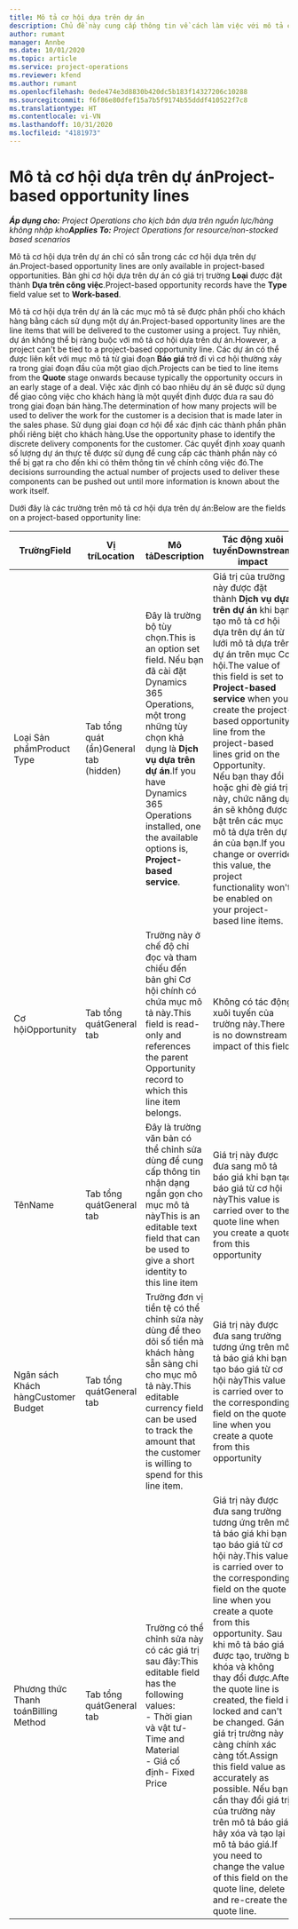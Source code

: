```yaml
---
title: Mô tả cơ hội dựa trên dự án
description: Chủ đề này cung cấp thông tin về cách làm việc với mô tả cơ hội dựa trên dự án.
author: rumant
manager: Annbe
ms.date: 10/01/2020
ms.topic: article
ms.service: project-operations
ms.reviewer: kfend
ms.author: rumant
ms.openlocfilehash: 0ede474e3d8830b420dc5b183f14327206c10288
ms.sourcegitcommit: f6f86e80dfef15a7b5f9174b55dddf410522f7c8
ms.translationtype: HT
ms.contentlocale: vi-VN
ms.lasthandoff: 10/31/2020
ms.locfileid: "4181973"
---
```

# <a name="project-based-opportunity-lines"></a><span data-ttu-id="025e1-103">Mô tả cơ hội dựa trên dự án</span><span class="sxs-lookup"><span data-stu-id="025e1-103">Project-based opportunity lines</span></span>

<span data-ttu-id="025e1-104">_**Áp dụng cho:** Project Operations cho kịch bản dựa trên nguồn lực/hàng không nhập kho_</span><span class="sxs-lookup"><span data-stu-id="025e1-104">_**Applies To:** Project Operations for resource/non-stocked based scenarios_</span></span>


<span data-ttu-id="025e1-105">Mô tả cơ hội dựa trên dự án chỉ có sẵn trong các cơ hội dựa trên dự án.</span><span class="sxs-lookup"><span data-stu-id="025e1-105">Project-based opportunity lines are only available in project-based opportunities.</span></span> <span data-ttu-id="025e1-106">Bản ghi cơ hội dựa trên dự án có giá trị trường **Loại** được đặt thành **Dựa trên công việc**.</span><span class="sxs-lookup"><span data-stu-id="025e1-106">Project-based opportunity records have the **Type** field value set to **Work-based**.</span></span>

<span data-ttu-id="025e1-107">Mô tả cơ hội dựa trên dự án là các mục mô tả sẽ được phân phối cho khách hàng bằng cách sử dụng một dự án.</span><span class="sxs-lookup"><span data-stu-id="025e1-107">Project-based opportunity lines are the line items that will be delivered to the customer using a project.</span></span> <span data-ttu-id="025e1-108">Tuy nhiên, dự án không thể bị ràng buộc với mô tả cơ hội dựa trên dự án.</span><span class="sxs-lookup"><span data-stu-id="025e1-108">However, a project can't be tied to a project-based opportunity line.</span></span> <span data-ttu-id="025e1-109">Các dự án có thể được liên kết với mục mô tả từ giai đoạn **Báo giá** trở đi vì cơ hội thường xảy ra trong giai đoạn đầu của một giao dịch.</span><span class="sxs-lookup"><span data-stu-id="025e1-109">Projects can be tied to line items from the **Quote** stage onwards because typically the opportunity occurs in an early stage of a deal.</span></span> <span data-ttu-id="025e1-110">Việc xác định có bao nhiêu dự án sẽ được sử dụng để giao công việc cho khách hàng là một quyết định được đưa ra sau đó trong giai đoạn bán hàng.</span><span class="sxs-lookup"><span data-stu-id="025e1-110">The determination of how many projects will be used to deliver the work for the customer is a decision that is made later in the sales phase.</span></span> <span data-ttu-id="025e1-111">Sử dụng giai đoạn cơ hội để xác định các thành phần phân phối riêng biệt cho khách hàng.</span><span class="sxs-lookup"><span data-stu-id="025e1-111">Use the opportunity phase to identify the discrete delivery components for the customer.</span></span> <span data-ttu-id="025e1-112">Các quyết định xoay quanh số lượng dự án thực tế được sử dụng để cung cấp các thành phần này có thể bị gạt ra cho đến khi có thêm thông tin về chính công việc đó.</span><span class="sxs-lookup"><span data-stu-id="025e1-112">The decisions surrounding the actual number of projects used to deliver these components can be pushed out until more information is known about the work itself.</span></span>

<span data-ttu-id="025e1-113">Dưới đây là các trường trên mô tả cơ hội dựa trên dự án:</span><span class="sxs-lookup"><span data-stu-id="025e1-113">Below are the fields on a project-based opportunity line:</span></span>

| <span data-ttu-id="025e1-114">**Trường**</span><span class="sxs-lookup"><span data-stu-id="025e1-114">**Field**</span></span> | <span data-ttu-id="025e1-115">**Vị trí**</span><span class="sxs-lookup"><span data-stu-id="025e1-115">**Location**</span></span> | <span data-ttu-id="025e1-116">**Mô tả**</span><span class="sxs-lookup"><span data-stu-id="025e1-116">**Description**</span></span> | <span data-ttu-id="025e1-117">**Tác động xuôi tuyến**</span><span class="sxs-lookup"><span data-stu-id="025e1-117">**Downstream impact**</span></span> |
| --- | --- | --- | --- |
| <span data-ttu-id="025e1-118">Loại Sản phẩm</span><span class="sxs-lookup"><span data-stu-id="025e1-118">Product Type</span></span> | <span data-ttu-id="025e1-119">Tab tổng quát (ẩn)</span><span class="sxs-lookup"><span data-stu-id="025e1-119">General tab (hidden)</span></span> | <span data-ttu-id="025e1-120">Đây là trường bộ tùy chọn.</span><span class="sxs-lookup"><span data-stu-id="025e1-120">This is an option set field.</span></span> <span data-ttu-id="025e1-121">Nếu bạn đã cài đặt Dynamics 365 Operations, một trong những tùy chọn khả dụng là **Dịch vụ dựa trên dự án**.</span><span class="sxs-lookup"><span data-stu-id="025e1-121">If you have Dynamics 365 Operations installed, one the available options is, **Project-based service**.</span></span>  | <span data-ttu-id="025e1-122">Giá trị của trường này được đặt thành **Dịch vụ dựa trên dự án** khi bạn tạo mô tả cơ hội dựa trên dự án từ lưới mô tả dựa trên dự án trên mục Cơ hội.</span><span class="sxs-lookup"><span data-stu-id="025e1-122">The value of this field is set to **Project-based service** when you create the project-based opportunity line from the project-based lines grid on the Opportunity.</span></span> <br> <span data-ttu-id="025e1-123">Nếu bạn thay đổi hoặc ghi đè giá trị này, chức năng dự án sẽ không được bật trên các mục mô tả dựa trên dự án của bạn.</span><span class="sxs-lookup"><span data-stu-id="025e1-123">If you change or override this value, the project functionality won't be enabled on your project-based line items.</span></span> |
| <span data-ttu-id="025e1-124">Cơ hội</span><span class="sxs-lookup"><span data-stu-id="025e1-124">Opportunity</span></span> | <span data-ttu-id="025e1-125">Tab tổng quát</span><span class="sxs-lookup"><span data-stu-id="025e1-125">General tab</span></span> | <span data-ttu-id="025e1-126">Trường này ở chế độ chỉ đọc và tham chiếu đến bản ghi Cơ hội chính có chứa mục mô tả này.</span><span class="sxs-lookup"><span data-stu-id="025e1-126">This field is read-only and references the parent Opportunity record to which this line item belongs.</span></span> | <span data-ttu-id="025e1-127">Không có tác động xuôi tuyến của trường này.</span><span class="sxs-lookup"><span data-stu-id="025e1-127">There is no downstream impact of this field.</span></span> |
| <span data-ttu-id="025e1-128">Tên</span><span class="sxs-lookup"><span data-stu-id="025e1-128">Name</span></span> | <span data-ttu-id="025e1-129">Tab tổng quát</span><span class="sxs-lookup"><span data-stu-id="025e1-129">General tab</span></span> | <span data-ttu-id="025e1-130">Đây là trường văn bản có thể chỉnh sửa dùng để cung cấp thông tin nhận dạng ngắn gọn cho mục mô tả này</span><span class="sxs-lookup"><span data-stu-id="025e1-130">This is an editable text field that can be used to give a short identity to this line item</span></span> | <span data-ttu-id="025e1-131">Giá trị này được đưa sang mô tả báo giá khi bạn tạo báo giá từ cơ hội này</span><span class="sxs-lookup"><span data-stu-id="025e1-131">This value is carried over to the quote line when you create a quote from this opportunity</span></span> |
| <span data-ttu-id="025e1-132">Ngân sách Khách hàng</span><span class="sxs-lookup"><span data-stu-id="025e1-132">Customer Budget</span></span> | <span data-ttu-id="025e1-133">Tab tổng quát</span><span class="sxs-lookup"><span data-stu-id="025e1-133">General tab</span></span> | <span data-ttu-id="025e1-134">Trường đơn vị tiền tệ có thể chỉnh sửa này dùng để theo dõi số tiền mà khách hàng sẵn sàng chi cho mục mô tả này.</span><span class="sxs-lookup"><span data-stu-id="025e1-134">This editable currency field can be used to track the amount that the customer is willing to spend for this line item.</span></span> | <span data-ttu-id="025e1-135">Giá trị này được đưa sang trường tương ứng trên mô tả báo giá khi bạn tạo báo giá từ cơ hội này</span><span class="sxs-lookup"><span data-stu-id="025e1-135">This value is carried over to the corresponding field on the quote line when you create a quote from this opportunity</span></span> |
| <span data-ttu-id="025e1-136">Phương thức Thanh toán</span><span class="sxs-lookup"><span data-stu-id="025e1-136">Billing Method</span></span> | <span data-ttu-id="025e1-137">Tab tổng quát</span><span class="sxs-lookup"><span data-stu-id="025e1-137">General tab</span></span> | <span data-ttu-id="025e1-138">Trường có thể chỉnh sửa này có các giá trị sau đây:</span><span class="sxs-lookup"><span data-stu-id="025e1-138">This editable field has the following values:</span></span></br><span data-ttu-id="025e1-139">- Thời gian và vật tư</span><span class="sxs-lookup"><span data-stu-id="025e1-139">- Time and Material</span></span></br><span data-ttu-id="025e1-140">- Giá cố định</span><span class="sxs-lookup"><span data-stu-id="025e1-140">- Fixed Price</span></span> | <span data-ttu-id="025e1-141">Giá trị này được đưa sang trường tương ứng trên mô tả báo giá khi bạn tạo báo giá từ cơ hội này.</span><span class="sxs-lookup"><span data-stu-id="025e1-141">This value is carried over to the corresponding field on the quote line when you create a quote from this opportunity.</span></span> <span data-ttu-id="025e1-142">Sau khi mô tả báo giá được tạo, trường bị khóa và không thay đổi được.</span><span class="sxs-lookup"><span data-stu-id="025e1-142">After the quote line is created, the field is locked and can't be changed.</span></span> <span data-ttu-id="025e1-143">Gán giá trị trường này càng chính xác càng tốt.</span><span class="sxs-lookup"><span data-stu-id="025e1-143">Assign this field value as accurately as possible.</span></span> <span data-ttu-id="025e1-144">Nếu bạn cần thay đổi giá trị của trường này trên mô tả báo giá, hãy xóa và tạo lại mô tả báo giá.</span><span class="sxs-lookup"><span data-stu-id="025e1-144">If you need to change the value of this field on the quote line, delete and re-create the quote line.</span></span> |
